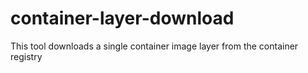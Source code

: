 # container-layer-download
This tool downloads a single container image layer from the container registry
